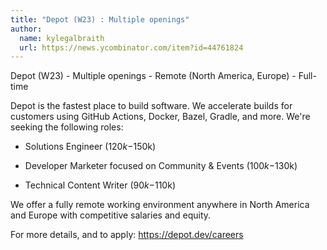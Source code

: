 ```yaml
---
title: "Depot (W23) : Multiple openings"
author:
  name: kylegalbraith
  url: https://news.ycombinator.com/item?id=44761824
---
```


<JobNavigation />

Depot (W23) - Multiple openings - Remote (North America, Europe) - Full-time

Depot is the fastest place to build software. We accelerate builds for customers using GitHub Actions, Docker, Bazel, Gradle, and more. We&#x27;re seeking the following roles:

- Solutions Engineer ($120k-$150k)

- Developer Marketer focused on Community &amp; Events ($100k-$130k)

- Technical Content Writer ($90k-$110k)

We offer a fully remote working environment anywhere in North America and Europe with competitive salaries and equity.

For more details, and to apply: <a href="https:&#x2F;&#x2F;depot.dev&#x2F;careers">https:&#x2F;&#x2F;depot.dev&#x2F;careers</a>
<JobApplication />
